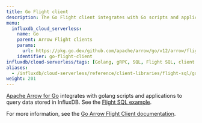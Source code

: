 ```yaml
---
title: Go Flight client
description: The Go Flight client integrates with Go scripts and applications to query data stored in InfluxDB.
menu:
  influxdb_cloud_serverless:
    name: Go
    parent: Arrow Flight clients
    params:
      url: https://pkg.go.dev/github.com/apache/arrow/go/v12/arrow/flight#Client
    identifier: go-flight-client
influxdb/cloud-serverless/tags: [Golang, gRPC, SQL, Flight SQL, client libraries]
aliases:
  - /influxdb/cloud-serverless/reference/client-libraries/flight-sql/go-flightsql/
weight: 201
---
```


[Apache Arrow for Go](https://pkg.go.dev/github.com/apache/arrow/go/v12) integrates with golang scripts and applications to query data stored in InfluxDB.
See the [Flight SQL example](/influxdb/cloud-serverless/get-started/query/?t=Go#execute-an-sql-query).

For more information, see the [Go Arrow Flight Client documentation](https://pkg.go.dev/github.com/apache/arrow/go/v12/arrow/flight#Client).
